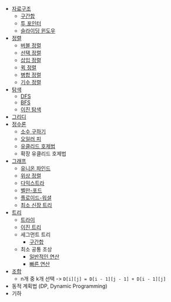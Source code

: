 - [자료구조](./자료구조)
    - [구간합](./자료구조/구간합.java)
    - [투 포인터](./자료구조/투포인터.java)
    - [슬라이딩 윈도우](./자료구조/슬라이딩윈도우.java)
- [정렬](./정렬)
    - [버블 정렬](./정렬/버블정렬.java)
    - [선택 정렬](./정렬/선택정렬.java)
    - [삽입 정렬](./정렬/삽입정렬.java)
    - [퀵 정렬](./정렬/퀵정렬.java)
    - [병합 정렬](./정렬/병합정렬.java)
    - [기수 정렬](./정렬/기수정렬.java)
- [탐색](./탐색)
    - [DFS](./탐색/DFS.java)
    - [BFS](./탐색/BFS.java)
    - [이진 탐색](./탐색/이진탐색.java)
- [그리디](./그리디)
- [정수론](./정수론)
    - [소수 구하기](./정수론/소수구하기_에라토스테네스_체.java)
    - [오일러 피](./정수론/서로소_오일러_피.java)
    - [유클리드 호제법](./정수론/최대공약수_유클리드호제법.java)
    - 확장 유클리드 호제법
- [그래프](./그래프)
    - [유니온 파인드](./그래프/유니온파인드.java)
    - [위상 정렬](./그래프/위상정렬.java)
    - [다익스트라](./그래프/다익스트라.java)
    - [벨만-포드](./그래프/벨만포드.java)
    - [플로이드-워셜](./그래프/플로이드워셜.java)
    - [최소 신장 트리](./그래프/최소신장트리.java)
- [트리](./트리)
    - [트라이](./트리/트라이.java)
    - [이진 트리](./트리/이진트리.java)
    - 세그먼트 트리
        - [구간합](./트리/세그먼트트리_구간합.java)
    - 최소 공통 조상
        - [일반적인 연산](./트리/최소공통조상_일반적인연산.java)
        - [빠른 연산](./트리/최소공통조상_빠른연산.java)
- [조합](./조합)
    - n개 중 k개 선택 -> `D[i][j] = D[i - 1][j - 1] + D[i - 1][j]`
- 동적 계획법 (DP, Dynamic Programming)
- 기하
